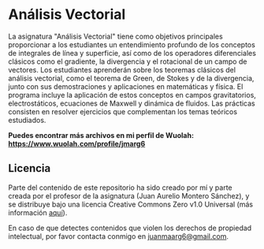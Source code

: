 # Análisis Vectorial

La asignatura "Análisis Vectorial" tiene como objetivos principales proporcionar a los estudiantes un entendimiento profundo de los conceptos de integrales de línea y superficie, así como de los operadores diferenciales clásicos como el gradiente, la divergencia y el rotacional de un campo de vectores. Los estudiantes aprenderán sobre los teoremas clásicos del análisis vectorial, como el teorema de Green, de Stokes y de la divergencia, junto con sus demostraciones y aplicaciones en matemáticas y física. El programa incluye la aplicación de estos conceptos en campos gravitatorios, electrostáticos, ecuaciones de Maxwell y dinámica de fluidos. Las prácticas consisten en resolver ejercicios que complementan los temas teóricos estudiados.

**Puedes encontrar más archivos en mi perfil de Wuolah: https://www.wuolah.com/profile/jmarg6**

## Licencia

Parte del contenido de este repositorio ha sido creado por mí y parte creada por el profesor de la asignatura (Juan Aurelio Montero Sánchez), y se distribuye bajo una licencia Creative Commons Zero v1.0 Universal (más información [aquí](https://github.com/juanmaarg6/AV/blob/main/LICENSE)).

En caso de que detectes contenidos que violen los derechos de propiedad intelectual, por favor contacta conmigo en juanmaarg6@gmail.com.
